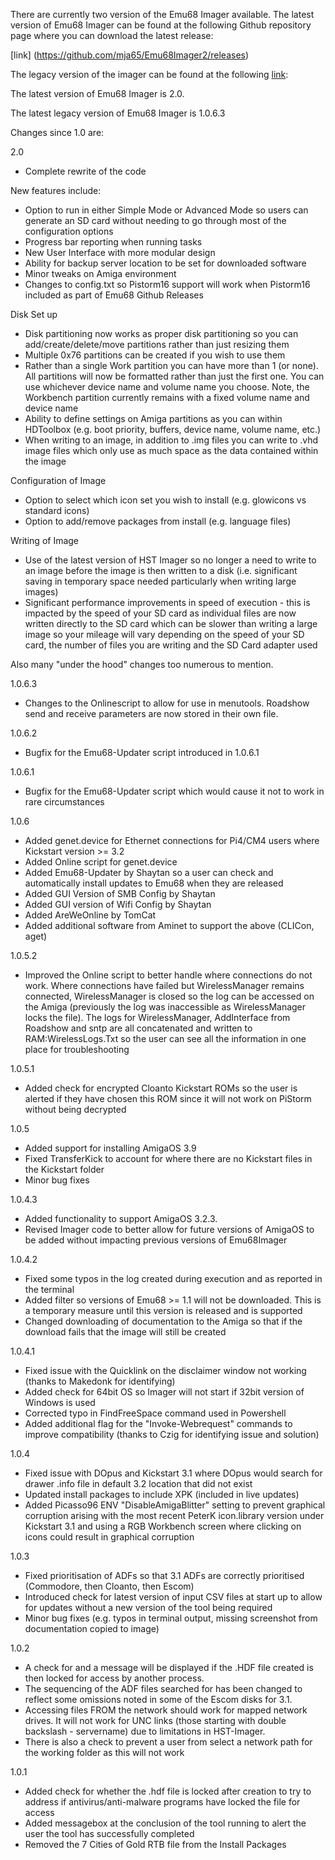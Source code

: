 There are currently two version of the Emu68 Imager available. The latest version of Emu68 Imager can be found at the following Github repository page where you can download the latest release:

[link] (https://github.com/mja65/Emu68Imager2/releases)

The legacy version of the imager can be found at the following [link](https://mja65.github.io/Emu68-Imager/Software/Emu68Imager.zip):

The latest version of Emu68 Imager is 2.0.

The latest legacy version of Emu68 Imager is 1.0.6.3

Changes since 1.0 are:

2.0

- Complete rewrite of the code

New features include:
- Option to run in either Simple Mode or Advanced Mode so users can generate an SD card without needing to go through most of the configuration options
- Progress bar reporting when running tasks
- New User Interface with more modular design
- Ability for backup server location to be set for downloaded software
- Minor tweaks on Amiga environment
- Changes to config.txt so Pistorm16 support will work when Pistorm16 included as part of Emu68 Github Releases

Disk Set up
- Disk partitioning now works as proper disk partitioning so you can add/create/delete/move partitions rather than just resizing them
- Multiple 0x76 partitions can be created if you wish to use them
- Rather than a single Work partition you can have more than 1 (or none). All partitions will now be formatted rather than just the first one. You can use whichever device name and volume name you choose. Note, the Workbench partition currently remains with a fixed volume name and device name
- Ability to define settings on Amiga partitions as you can within HDToolbox (e.g. boot priority, buffers, device name, volume name, etc.)
- When writing to an image, in addition to .img files you can write to .vhd image files which only use as much space as the data contained within the image

Configuration of Image
- Option to select which icon set you wish to install (e.g. glowicons vs standard icons)
- Option to add/remove packages from install (e.g. language files)

Writing of Image
- Use of the latest version of HST Imager so no longer a need to write to an image before the image is then written to a disk (i.e. significant saving in temporary space needed particularly when writing large images)
- Significant performance improvements in speed of execution - this is impacted by the speed of your SD card as individual files are now written directly to the SD card which can be slower than writing a large image so your mileage will vary depending on the speed of your SD card, the number of files you are writing and the SD Card adapter used 

Also many "under the hood" changes too numerous to mention.

1.0.6.3

- Changes to the Onlinescript to allow for use in menutools. Roadshow send and receive parameters are now stored in their own file.

1.0.6.2

- Bugfix for the Emu68-Updater script introduced in 1.0.6.1

1.0.6.1

- Bugfix for the Emu68-Updater script which would cause it not to work in rare circumstances

1.0.6

- Added genet.device for Ethernet connections for Pi4/CM4 users where Kickstart version >= 3.2
- Added Online script for genet.device
- Added Emu68-Updater by Shaytan so a user can check and automatically install updates to Emu68 when they are released 
- Added GUI Version of SMB Config by Shaytan
- Added GUI version of Wifi Config by Shaytan
- Added AreWeOnline by TomCat
- Added additional software from Aminet to support the above (CLICon, aget)

1.0.5.2

- Improved the Online script to better handle where connections do not work. Where connections have failed but WirelessManager remains connected, WirelessManager is closed so the log can be accessed on the Amiga (previously the log was inaccessible as WirelessManager locks the file). The logs for WirelessManager, AddInterface from Roadshow and sntp are all concatenated and written to RAM:WirelessLogs.Txt so the user can see all the information in one place for troubleshooting

1.0.5.1

- Added check for encrypted Cloanto Kickstart ROMs so the user is alerted if they have chosen this ROM since it will not work on PiStorm without being decrypted

1.0.5

- Added support for installing AmigaOS 3.9
- Fixed TransferKick to account for where there are no Kickstart files in the Kickstart folder
- Minor bug fixes

1.0.4.3

- Added functionality to support AmigaOS 3.2.3. 
- Revised Imager code to better allow for future versions of AmigaOS to be added without impacting previous versions of Emu68Imager

1.0.4.2

- Fixed some typos in the log created during execution and as reported in the terminal
- Added filter so versions of Emu68 >= 1.1 will not be downloaded. This is a temporary measure until this version is released and is supported
- Changed downloading of documentation to the Amiga so that if the download fails that the image will still be created

1.0.4.1

- Fixed issue with the Quicklink on the disclaimer window not working (thanks to Makedonk for identifying)
- Added check for 64bit OS so Imager will not start if 32bit version of Windows is used
- Corrected typo in FindFreeSpace command used in Powershell
- Added additional flag for the "Invoke-Webrequest" commands to improve compatibility (thanks to Czig for identifying issue and solution)

1.0.4

- Fixed issue with DOpus and Kickstart 3.1 where DOpus would search for drawer .info file in default 3.2 location that did not exist
- Updated install packages to include XPK (included in live updates)
- Added Picasso96 ENV "DisableAmigaBlitter" setting to prevent graphical corruption arising with the most recent PeterK icon.library version under Kickstart 3.1 and using a RGB Workbench screen where clicking on icons could result in graphical corruption  

1.0.3

- Fixed prioritisation of ADFs so that 3.1 ADFs are correctly prioritised (Commodore, then Cloanto, then Escom)
- Introduced check for latest version of input CSV files at start up to allow for updates without a new version of the tool being required
- Minor bug fixes (e.g. typos in terminal output, missing screenshot from documentation copied to image) 

1.0.2

- A check for and a message will be displayed if the .HDF file created is then locked for access by another process. 
- The sequencing of the ADF files searched for has been changed to reflect some omissions noted in some of the Escom disks for 3.1.
- Accessing files FROM the network should work for mapped network drives. It will not work for UNC links (those starting with double backslash - servername) due to limitations in HST-Imager.
- There is also a check to prevent a user from  select a network path for the working folder as this will not work 

1.0.1

- Added check for whether the .hdf file is locked after creation to try to address if antivirus/anti-malware programs have locked the file for access
- Added messagebox at the conclusion of the tool running to alert the user the tool has successfully completed
- Removed the 7 Cities of Gold RTB file from the Install Packages

